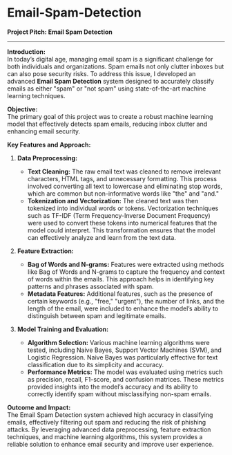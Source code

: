 # Email-Spam-Detection

**Project Pitch: Email Spam Detection**

---

**Introduction:**  
In today’s digital age, managing email spam is a significant challenge for both individuals and organizations. Spam emails not only clutter inboxes but can also pose security risks. To address this issue, I developed an advanced **Email Spam Detection** system designed to accurately classify emails as either "spam" or "not spam" using state-of-the-art machine learning techniques.

**Objective:**  
The primary goal of this project was to create a robust machine learning model that effectively detects spam emails, reducing inbox clutter and enhancing email security.

**Key Features and Approach:**

1. **Data Preprocessing:**  
   - **Text Cleaning:** The raw email text was cleaned to remove irrelevant characters, HTML tags, and unnecessary formatting. This process involved converting all text to lowercase and eliminating stop words, which are common but non-informative words like "the" and "and."
   - **Tokenization and Vectorization:** The cleaned text was then tokenized into individual words or tokens. Vectorization techniques such as TF-IDF (Term Frequency-Inverse Document Frequency) were used to convert these tokens into numerical features that the model could interpret. This transformation ensures that the model can effectively analyze and learn from the text data.

2. **Feature Extraction:**  
   - **Bag of Words and N-grams:** Features were extracted using methods like Bag of Words and N-grams to capture the frequency and context of words within the emails. This approach helps in identifying key patterns and phrases associated with spam.
   - **Metadata Features:** Additional features, such as the presence of certain keywords (e.g., "free," "urgent"), the number of links, and the length of the email, were included to enhance the model’s ability to distinguish between spam and legitimate emails.

3. **Model Training and Evaluation:**  
   - **Algorithm Selection:** Various machine learning algorithms were tested, including Naive Bayes, Support Vector Machines (SVM), and Logistic Regression. Naive Bayes was particularly effective for text classification due to its simplicity and accuracy.
   - **Performance Metrics:** The model was evaluated using metrics such as precision, recall, F1-score, and confusion matrices. These metrics provided insights into the model’s accuracy and its ability to correctly identify spam without misclassifying non-spam emails.

**Outcome and Impact:**  
The Email Spam Detection system achieved high accuracy in classifying emails, effectively filtering out spam and reducing the risk of phishing attacks. By leveraging advanced data preprocessing, feature extraction techniques, and machine learning algorithms, this system provides a reliable solution to enhance email security and improve user experience.

